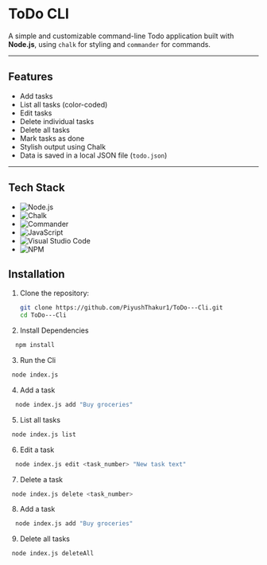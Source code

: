# ToDo CLI

A simple and customizable command-line Todo application built with **Node.js**, using `chalk` for styling and `commander` for commands.

---

## Features

- Add tasks
- List all tasks (color-coded)
- Edit tasks
- Delete individual tasks
- Delete all tasks
- Mark tasks as done
- Stylish output using Chalk
- Data is saved in a local JSON file (`todo.json`)

---

## Tech Stack

- ![Node.js](https://img.shields.io/badge/Node.js-339933?style=for-the-badge&logo=nodedotjs&logoColor=white)
- ![Chalk](https://img.shields.io/badge/Chalk-4A148C?style=for-the-badge&logo=javascript&logoColor=white)
- ![Commander](https://img.shields.io/badge/Commander.js-FF5722?style=for-the-badge&logo=javascript&logoColor=white)
- ![JavaScript](https://img.shields.io/badge/JavaScript-F7DF1E?style=for-the-badge&logo=javascript&logoColor=black)
- ![Visual Studio Code](https://img.shields.io/badge/VS%20Code-007ACC?style=for-the-badge&logo=visual-studio-code&logoColor=white)
- ![NPM](https://img.shields.io/badge/NPM-CB3837?style=for-the-badge&logo=npm&logoColor=white)

## Installation

1. Clone the repository:

   ```bash
   git clone https://github.com/PiyushThakur1/ToDo---Cli.git
   cd ToDo---Cli

   ```

2. Install Dependencies

```bash
  npm install
```

3. Run the Cli

```bash
 node index.js
```

4. Add a task

```bash
  node index.js add "Buy groceries"
```

5. List all tasks

```bash
 node index.js list
```

6. Edit a task

```bash
  node index.js edit <task_number> "New task text"
```

7. Delete a task

```bash
 node index.js delete <task_number>
```

8. Add a task

```bash
  node index.js add "Buy groceries"
```

9. Delete all tasks

```bash
 node index.js deleteAll

```
